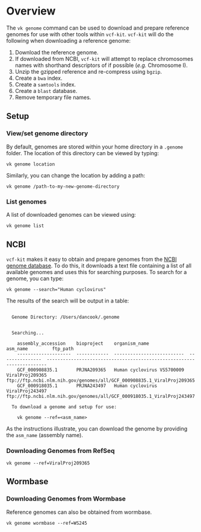 # Overview

The `vk genome` command can be used to download and prepare reference genomes for use with other tools within `vcf-kit`. `vcf-kit` will do the following when downloading a reference genome:


1. Download the reference genome.
1. If downloaded from NCBI, `vcf-kit` will attempt to replace chromosomes names with shorthand descriptors of if possible (_e.g._ Chromosome I).
1. Unzip the gzipped reference and re-compress using `bgzip`.
1. Create a `bwa` index.
1. Create a `samtools` index.
1. Create a `blast` database.
1. Remove temporary file names.


## Setup

### View/set genome directory

By default, genomes are stored within your home directory in a `.genome` folder. The location of this directory can be viewed by typing:

```
vk genome location
```

Similarly, you can change the location by adding a path:

```
vk genome /path-to-my-new-genome-directory
```

### List genomes

A list of downloaded genomes can be viewed using:

```bash
vk genome list
```

## NCBI

`vcf-kit` makes it easy to obtain and prepare genomes from the [NCBI genome database](http://www.ncbi.nlm.nih.gov/genome/). To do this, it downloads a text file containing a list of all available genomes and uses this for searching purposes. To search for a genome, you can type:

```
vk genome --search="Human cyclovirus"
```

The results of the search will be output in a table:

```shell

  Genome Directory: /Users/dancook/.genome


  Searching...

    assembly_accession    bioproject    organism_name               asm_name         ftp_path
    --------------------  ------------  --------------------------  ---------------  ----------------------------------------------------------------------
    GCF_000908835.1       PRJNA209365   Human cyclovirus VS5700009  ViralProj209365  ftp://ftp.ncbi.nlm.nih.gov/genomes/all/GCF_000908835.1_ViralProj209365
    GCF_000918035.1       PRJNA243497   Human cyclovirus            ViralProj243497  ftp://ftp.ncbi.nlm.nih.gov/genomes/all/GCF_000918035.1_ViralProj243497

  To download a genome and setup for use:

    vk genome --ref=<asm_name>
```

As the instructions illustrate, you can download the genome by providing the `asm_name` (assembly name).

### Downloading Genomes from RefSeq

```
vk genome --ref=ViralProj209365
```

## Wormbase

### Downloading Genomes from Wormbase

Reference genomes can also be obtained from wormbase. 

```
vk genome wormbase --ref=WS245
```